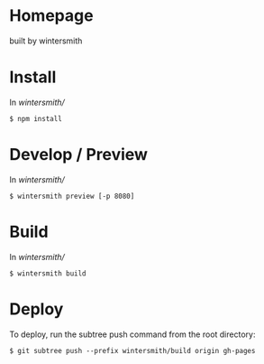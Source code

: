 Homepage
========

built by wintersmith

# Install

In _wintersmith/_

	$ npm install
	
# Develop / Preview

In _wintersmith/_

	$ wintersmith preview [-p 8080]
	
	
# Build

In _wintersmith/_

	$ wintersmith build
	
# Deploy

To deploy, run the subtree push command from the root directory:

	$ git subtree push --prefix wintersmith/build origin gh-pages